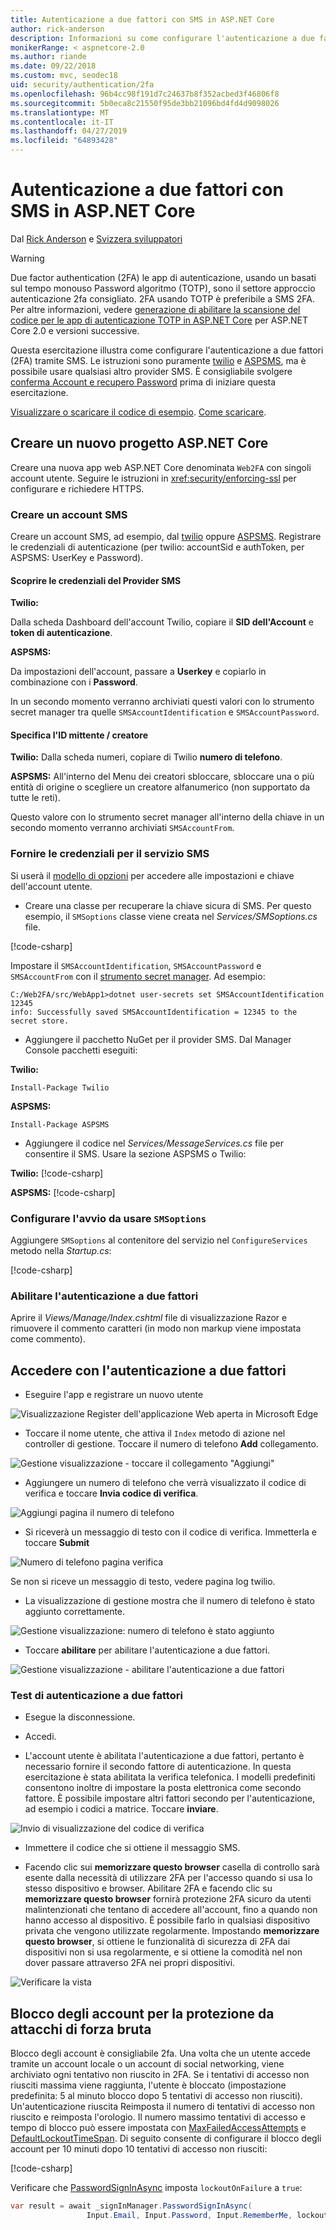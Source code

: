 ```yaml
---
title: Autenticazione a due fattori con SMS in ASP.NET Core
author: rick-anderson
description: Informazioni su come configurare l'autenticazione a due fattori (2FA) con un'app ASP.NET Core.
monikerRange: < aspnetcore-2.0
ms.author: riande
ms.date: 09/22/2018
ms.custom: mvc, seodec18
uid: security/authentication/2fa
ms.openlocfilehash: 96b4cc98f191d7c24637b8f352acbed3f46806f8
ms.sourcegitcommit: 5b0eca8c21550f95de3bb21096bd4fd4d9098026
ms.translationtype: MT
ms.contentlocale: it-IT
ms.lasthandoff: 04/27/2019
ms.locfileid: "64893428"
---
```

# <a name="two-factor-authentication-with-sms-in-aspnet-core"></a>Autenticazione a due fattori con SMS in ASP.NET Core

Dal [Rick Anderson](https://twitter.com/RickAndMSFT) e [Svizzera sviluppatori](https://github.com/Swiss-Devs)

>[!WARNING]
> Due factor authentication (2FA) le app di autenticazione, usando un basati sul tempo monouso Password algoritmo (TOTP), sono il settore approccio autenticazione 2fa consigliato. 2FA usando TOTP è preferibile a SMS 2FA. Per altre informazioni, vedere [generazione di abilitare la scansione del codice per le app di autenticazione TOTP in ASP.NET Core](xref:security/authentication/identity-enable-qrcodes) per ASP.NET Core 2.0 e versioni successive.

Questa esercitazione illustra come configurare l'autenticazione a due fattori (2FA) tramite SMS. Le istruzioni sono puramente [twilio](https://www.twilio.com/) e [ASPSMS](https://www.aspsms.com/asp.net/identity/core/testcredits/), ma è possibile usare qualsiasi altro provider SMS. È consigliabile svolgere [conferma Account e recupero Password](xref:security/authentication/accconfirm) prima di iniziare questa esercitazione.

[Visualizzare o scaricare il codice di esempio](https://github.com/aspnet/AspNetCore.Docs/tree/master/aspnetcore/security/authentication/2fa/sample/Web2FA). [Come scaricare](xref:index#how-to-download-a-sample).

## <a name="create-a-new-aspnet-core-project"></a>Creare un nuovo progetto ASP.NET Core

Creare una nuova app web ASP.NET Core denominata `Web2FA` con singoli account utente. Seguire le istruzioni in <xref:security/enforcing-ssl> per configurare e richiedere HTTPS.

### <a name="create-an-sms-account"></a>Creare un account SMS

Creare un account SMS, ad esempio, dal [twilio](https://www.twilio.com/) oppure [ASPSMS](https://www.aspsms.com/asp.net/identity/core/testcredits/). Registrare le credenziali di autenticazione (per twilio: accountSid e authToken, per ASPSMS: UserKey e Password).

#### <a name="figuring-out-sms-provider-credentials"></a>Scoprire le credenziali del Provider SMS

**Twilio:**

Dalla scheda Dashboard dell'account Twilio, copiare il **SID dell'Account** e **token di autenticazione**.

**ASPSMS:**

Da impostazioni dell'account, passare a **Userkey** e copiarlo in combinazione con i **Password**.

In un secondo momento verranno archiviati questi valori con lo strumento secret manager tra quelle `SMSAccountIdentification` e `SMSAccountPassword`.

#### <a name="specifying-senderid--originator"></a>Specifica l'ID mittente / creatore

**Twilio:** Dalla scheda numeri, copiare di Twilio **numero di telefono**.

**ASPSMS:** All'interno del Menu dei creatori sbloccare, sbloccare una o più entità di origine o scegliere un creatore alfanumerico (non supportato da tutte le reti).

Questo valore con lo strumento secret manager all'interno della chiave in un secondo momento verranno archiviati `SMSAccountFrom`.

### <a name="provide-credentials-for-the-sms-service"></a>Fornire le credenziali per il servizio SMS

Si userà il [modello di opzioni](xref:fundamentals/configuration/options) per accedere alle impostazioni e chiave dell'account utente.

* Creare una classe per recuperare la chiave sicura di SMS. Per questo esempio, il `SMSoptions` classe viene creata nel *Services/SMSoptions.cs* file.

[!code-csharp[](2fa/sample/Web2FA/Services/SMSoptions.cs)]

Impostare il `SMSAccountIdentification`, `SMSAccountPassword` e `SMSAccountFrom` con il [strumento secret manager](xref:security/app-secrets). Ad esempio:

```none
C:/Web2FA/src/WebApp1>dotnet user-secrets set SMSAccountIdentification 12345
info: Successfully saved SMSAccountIdentification = 12345 to the secret store.
```

* Aggiungere il pacchetto NuGet per il provider SMS. Dal Manager Console pacchetti eseguiti:

**Twilio:**

`Install-Package Twilio`

**ASPSMS:**

`Install-Package ASPSMS`

* Aggiungere il codice nel *Services/MessageServices.cs* file per consentire il SMS. Usare la sezione ASPSMS o Twilio:

**Twilio:** [!code-csharp[](2fa/sample/Web2FA/Services/MessageServices_twilio.cs)]

**ASPSMS:** [!code-csharp[](2fa/sample/Web2FA/Services/MessageServices_ASPSMS.cs)]

### <a name="configure-startup-to-use-smsoptions"></a>Configurare l'avvio da usare `SMSoptions`

Aggiungere `SMSoptions` al contenitore del servizio nel `ConfigureServices` metodo nella *Startup.cs*:

[!code-csharp[](2fa/sample/Web2FA/Startup.cs?name=snippet1&highlight=4)]

### <a name="enable-two-factor-authentication"></a>Abilitare l'autenticazione a due fattori

Aprire il *Views/Manage/Index.cshtml* file di visualizzazione Razor e rimuovere il commento caratteri (in modo non markup viene impostata come commento).

## <a name="log-in-with-two-factor-authentication"></a>Accedere con l'autenticazione a due fattori

* Eseguire l'app e registrare un nuovo utente

![Visualizzazione Register dell'applicazione Web aperta in Microsoft Edge](2fa/_static/login2fa1.png)

* Toccare il nome utente, che attiva il `Index` metodo di azione nel controller di gestione. Toccare il numero di telefono **Add** collegamento.

![Gestione visualizzazione - toccare il collegamento "Aggiungi"](2fa/_static/login2fa2.png)

* Aggiungere un numero di telefono che verrà visualizzato il codice di verifica e toccare **Invia codice di verifica**.

![Aggiungi pagina il numero di telefono](2fa/_static/login2fa3.png)

* Si riceverà un messaggio di testo con il codice di verifica. Immetterla e toccare **Submit**

![Numero di telefono pagina verifica](2fa/_static/login2fa4.png)

Se non si riceve un messaggio di testo, vedere pagina log twilio.

* La visualizzazione di gestione mostra che il numero di telefono è stato aggiunto correttamente.

![Gestione visualizzazione: numero di telefono è stato aggiunto](2fa/_static/login2fa5.png)

* Toccare **abilitare** per abilitare l'autenticazione a due fattori.

![Gestione visualizzazione - abilitare l'autenticazione a due fattori](2fa/_static/login2fa6.png)

### <a name="test-two-factor-authentication"></a>Test di autenticazione a due fattori

* Esegue la disconnessione.

* Accedi.

* L'account utente è abilitata l'autenticazione a due fattori, pertanto è necessario fornire il secondo fattore di autenticazione. In questa esercitazione è stata abilitata la verifica telefonica. I modelli predefiniti consentono inoltre di impostare la posta elettronica come secondo fattore. È possibile impostare altri fattori secondo per l'autenticazione, ad esempio i codici a matrice. Toccare **inviare**.

![Invio di visualizzazione del codice di verifica](2fa/_static/login2fa7.png)

* Immettere il codice che si ottiene il messaggio SMS.

* Facendo clic sui **memorizzare questo browser** casella di controllo sarà esente dalla necessità di utilizzare 2FA per l'accesso quando si usa lo stesso dispositivo e browser. Abilitare 2FA e facendo clic su **memorizzare questo browser** fornirà protezione 2FA sicuro da utenti malintenzionati che tentano di accedere all'account, fino a quando non hanno accesso al dispositivo. È possibile farlo in qualsiasi dispositivo privata che vengono utilizzate regolarmente. Impostando **memorizzare questo browser**, si ottiene le funzionalità di sicurezza di 2FA dai dispositivi non si usa regolarmente, e si ottiene la comodità nel non dover passare attraverso 2FA nei propri dispositivi.

![Verificare la vista](2fa/_static/login2fa8.png)

## <a name="account-lockout-for-protecting-against-brute-force-attacks"></a>Blocco degli account per la protezione da attacchi di forza bruta

Blocco degli account è consigliabile 2fa. Una volta che un utente accede tramite un account locale o un account di social networking, viene archiviato ogni tentativo non riuscito in 2FA. Se i tentativi di accesso non riusciti massima viene raggiunta, l'utente è bloccato (impostazione predefinita: 5 al minuto blocco dopo 5 tentativi di accesso non riusciti). Un'autenticazione riuscita Reimposta il numero di tentativi di accesso non riuscito e reimposta l'orologio. Il numero massimo tentativi di accesso e tempo di blocco può essere impostata con [MaxFailedAccessAttempts](/dotnet/api/microsoft.aspnetcore.identity.lockoutoptions.maxfailedaccessattempts) e [DefaultLockoutTimeSpan](/dotnet/api/microsoft.aspnetcore.identity.lockoutoptions.defaultlockouttimespan). Di seguito consente di configurare il blocco degli account per 10 minuti dopo 10 tentativi di accesso non riusciti:

[!code-csharp[](2fa/sample/Web2FA/Startup.cs?name=snippet2&highlight=13-17)]

Verificare che [PasswordSignInAsync](/dotnet/api/microsoft.aspnetcore.identity.signinmanager-1.passwordsigninasync) imposta `lockoutOnFailure` a `true`:

```csharp
var result = await _signInManager.PasswordSignInAsync(
                 Input.Email, Input.Password, Input.RememberMe, lockoutOnFailure: true);
```
